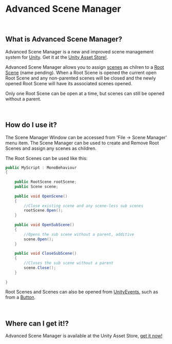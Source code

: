 # Advanced Scene Manager
​
## What is Advanced Scene Manager?
Advanced Scene Manager is a new and improved scene management system for [Unity](https://unity.com/). Get it at the [Unity Asset Store!](https://assetstore.unity.com/).

Advanced Scene Manager allows you to assign [scenes](https://github.com/Zumwani/advanced-scene-manager/wiki/Scene) as chilren to a [Root Scene](https://github.com/Zumwani/advanced-scene-manager/wiki/Root-Scene) (name pending). 
When a Root Scene is opened the current open Root Scene and any non-parented scenes will be closed and the newly opened Root Scene will have its associated scenes opened.

Only one Root Scene can be open at a time, but scenes can still be opened without a parent.

​
## How do I use it?
The Scene Manager Window can be accessed from 'File -> Scene Manager' menu item. The Scene Manager can be used to create and Remove Root Scenes and assign any scenes as children.

The Root Scenes can be used like this:
```C#
public MyScript : MonoBehaviour
{
    
    public RootScene rootScene;
    public Scene scene;
    
    public void OpenScene()
    {
        //Close existing scene and any scene-less sub scenes
        rootScene.Open();
    }
    
    public void OpenSubScene()
    {
        //Opens the sub scene without a parent, additive
        scene.Open();
    }
    
    public void CloseSubScene()
    {
        //Closes the sub scene without a parent
        scene.Close();
    }
    
}
```
Root Scenes and Scenes can also be opened from [UnityEvents](https://docs.unity3d.com/Manual/UnityEvents.html), such as from a [Button](https://docs.unity3d.com/Packages/com.unity.ugui@1.0/manual/script-Button.html).

​
## Where can I get it!?
Advanced Scene Manager is available at the Unity Asset Store, [get it now!](https://assetstore.unity.com/)
